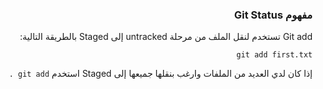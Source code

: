 


### <div dir=rtl>مفهوم Git Status<dir>

<div dir=rtl>
Git add تستخدم لنقل الملف من مرحلة untracked إلى Staged بالطريقة التالية:

``
git add first.txt
``

إذا كان لدي العديد من الملفات وارغب بنقلها جميعها إلى Staged استخدم 
``
git add .
``
 <dir>
